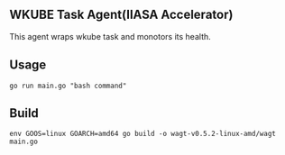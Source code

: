 ## WKUBE Task Agent(IIASA Accelerator)
This agent wraps wkube task and monotors its health. 

## Usage
`go run main.go "bash command"`

## Build
`env GOOS=linux GOARCH=amd64 go build -o wagt-v0.5.2-linux-amd/wagt main.go`
